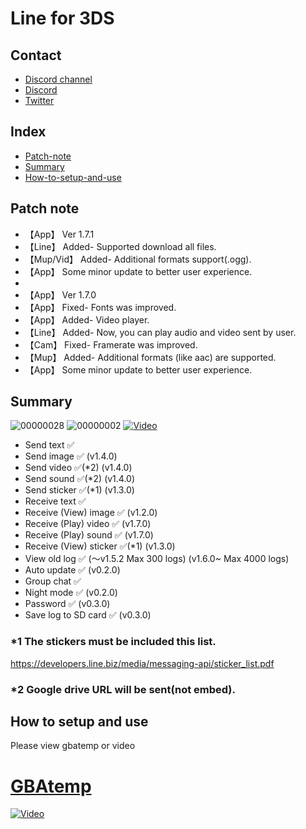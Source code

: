 # Line for 3DS

## Contact
* [Discord channel](https://discord.gg/EqK3Kpb)
* [Discord](https://discordapp.com/channels/@me/693778961087463544)
* [Twitter](https://twitter.com/nubesuko9300)

## Index
* [Patch-note](https://github.com/Core-2-Extreme/Line_for_3DS#Patch-note)
* [Summary](https://github.com/Core-2-Extreme/Line_for_3DS#summary)
* [How-to-setup-and-use](https://github.com/Core-2-Extreme/Line_for_3DS#How-to-setup-and-use)

## Patch note
* 【App】 Ver 1.7.1
* 【Line】 Added- Supported download all files.
* 【Mup/Vid】 Added- Additional formats  support(.ogg).
* 【App】 Some minor update to better user experience.
* 
* 【App】 Ver 1.7.0
* 【App】 Fixed- Fonts was improved.
* 【App】 Added- Video player.
* 【Line】 Added- Now, you can play audio and video sent by user.
* 【Cam】 Fixed- Framerate was improved.
* 【Mup】 Added- Additional formats (like aac) are supported.
* 【App】 Some minor update to better user experience.

## Summary
![00000028](https://user-images.githubusercontent.com/45873899/85299815-b9bbfb80-b4e0-11ea-8ee1-7551cedd83d4.jpg)
![00000002](https://user-images.githubusercontent.com/45873899/77538658-676c3e00-6ee3-11ea-8a9a-9c37ee7ba69b.png)
[![Video](https://img.youtube.com/vi/4FMCwcwEEi8/0.jpg)](https://www.youtube.com/watch?v=4FMCwcwEEi8)

* Send text ✅
* Send image ✅ (v1.4.0)
* Send video ✅(*2) (v1.4.0)
* Send sound ✅(*2) (v1.4.0)
* Send sticker ✅(*1) (v1.3.0)
* Receive text ✅
* Receive (View) image ✅ (v1.2.0)
* Receive (Play) video ✅ (v1.7.0)
* Receive (Play) sound ✅ (v1.7.0)
* Receive (View) sticker ✅(*1) (v1.3.0)
* View old log ✅ (～v1.5.2 Max 300 logs) (v1.6.0~ Max 4000 logs)
* Auto update ✅ (v0.2.0)
* Group chat ✅
* Night mode ✅ (v0.2.0)
* Password ✅ (v0.3.0)
* Save log to SD card ✅ (v0.3.0)

### *1 The stickers must be included this list.
https://developers.line.biz/media/messaging-api/sticker_list.pdf
### *2 Google drive URL will be sent(not embed).

## How to setup and use
Please view gbatemp or video
# [GBAtemp](https://gbatemp.net/threads/line-for-3ds.539530)
[![Video](https://img.youtube.com/vi/1T90ZQxDnOc/0.jpg)](https://www.youtube.com/watch?v=1T90ZQxDnOc)
